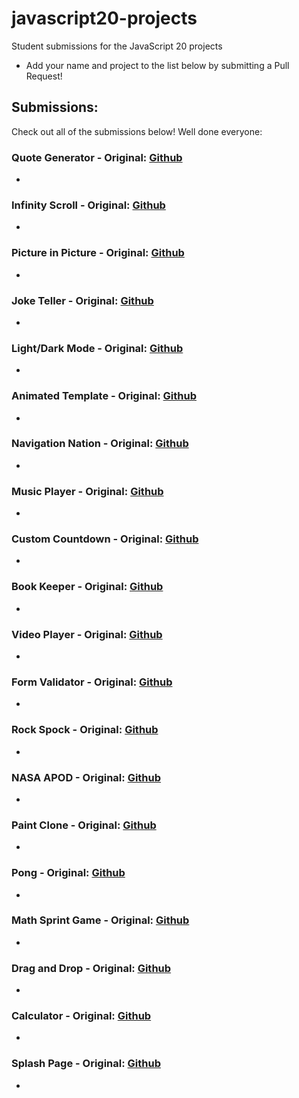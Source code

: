 # javascript20-projects
Student submissions for the JavaScript 20 projects

- Add your name and project to the list below by submitting a Pull Request!


## Submissions:
Check out all of the submissions below! Well done everyone:

### Quote Generator - Original: [Github](https://github.com/JacintoDesign/quote-generator)  

*


### Infinity Scroll - Original: [Github](https://github.com/JacintoDesign/infinite-scroll)   

*


### Picture in Picture - Original: [Github](https://github.com/JacintoDesign/picture-in-picture)  

*


### Joke Teller - Original: [Github](https://github.com/JacintoDesign/joke-teller/)  

*


### Light/Dark Mode - Original: [Github](https://github.com/JacintoDesign/light-dark-mode)   

*


### Animated Template - Original: [Github](https://github.com/JacintoDesign/animated-template)   

*


### Navigation Nation - Original: [Github](https://github.com/JacintoDesign/animated-navigation)   

*


### Music Player - Original: [Github](https://github.com/JacintoDesign/music-player)  

*


### Custom Countdown - Original: [Github](https://github.com/JacintoDesign/custom-countdown)   

*


### Book Keeper - Original: [Github](https://github.com/JacintoDesign/bookmark-app)   

*


### Video Player - Original: [Github](https://github.com/JacintoDesign/video-player)  

*


### Form Validator - Original: [Github](https://github.com/JacintoDesign/form-validation)   

*


### Rock Spock - Original: [Github](https://github.com/JacintoDesign/spock-rock-game)   

*


### NASA APOD - Original: [Github](https://github.com/JacintoDesign/nasa-api-pictures)  

*


### Paint Clone - Original: [Github](https://github.com/JacintoDesign/paint-clone)  

*


### Pong - Original: [Github](https://github.com/JacintoDesign/pong-clone)   

*


### Math Sprint Game - Original: [Github](https://github.com/JacintoDesign/math-sprint-game)  

*


### Drag and Drop - Original: [Github](https://github.com/JacintoDesign/drag-and-drop)  

*


### Calculator - Original: [Github](https://github.com/JacintoDesign/calculator)   

*


### Splash Page - Original: [Github](https://github.com/JacintoDesign/splash-page)  

*




